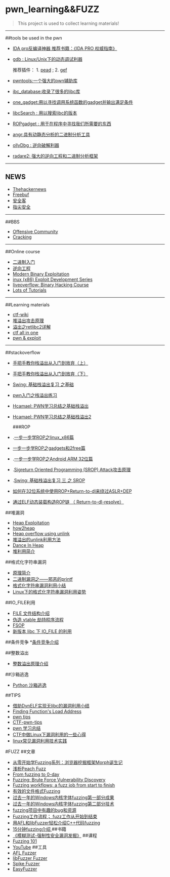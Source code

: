 # pwn_learning&&FUZZ

>This project is used to collect learning materials!

***

##tools be used in the pwn
 
*  [IDA pro反编译神器 推荐书籍：《IDA PRO 权威指南》](https://www.hex-rays.com/products/ida/) 
* [gdb : Linux/Unix下的动态调试利器 
](https://www.gnu.org/software/gdb/)	
	 
	推荐插件：
		1. [pead](https://github.com/longld/peda) ;   2. [gef](https://github.com/hugsy/gef)
* [pwntools:一个强大的pwn辅助库](http://docs.pwntools.com/en/stable/)
* [ibc_database:收录了很多的libc库](https://github.com/niklasb/libc-database)
* [one_gadget:用以寻找调用系统函数的gadget并输出满足条件](htts://github.com/david942j/one_gadget)
* [libcSearch : 用以搜索libc的版本
](https://github.com/lieanu/LibcSearcher)
* [ROPgadget : 用于在程序中寻找我们所需要的东西
](https://github.com/JonathanSalwan/ROPgadget)
* [angr:具有动静态分析的二进制分析工具](https://github.com/angr/angr.git)
* [ollyDbg : 逆向破解利器](http://www.ollydbg.de/version2.html)
* [radare2: 强大的逆向工程和二进制分析框架](https://github.com/radare/radare2.git)

***
## NEWS
*  [Thehackernews]( https://thehackernews.com/)
* [Freebuf](https://www.freebuf.com/)
* [安全客](https://www.anquanke.com/)
* [指尖安全](https://www.secfree.com/)
***
##BBS

* [Offensive Community](http://offensivecommunity.net/)
* [Cracking](https://cracking.org/forums/cracking-tools.16/)

***
##Online course

* [二进制入门](https://www.youtube.com/playlist?list=PLhixgUqwRTjxglIswKp9mpkfPNfHkzyeN)
* [ 逆向工程](https://www.youtube.com/results?sp=EgIQAw%253D%253D&search_query=reverse+engineering)
* [Modern Binary Exploitation](http://security.cs.rpi.edu/courses/binexp-spring2015/)
* [inux (x86) Exploit Development Series](https://sploitfun.wordpress.com/2015/06/26/linux-x86-exploit-development-tutorial-series/)
* [liveoverflow: Binary Hacking Course](http://liveoverflow.com/binary_hacking/index.html)
* [Lots of Tutorials](https://www.fuzzysecurity.com/tutorials.html)
***
##Learning materials
* [ctf-wiki](https://ctf-wiki.github.io)
* [堆溢出攻击原理](https://blog.csdn.net/aemperor/article/details/47310593)
* [溢出之retlibc2详解](https://www.freebuf.com/articles/rookie/182894.html)
* [ctf all in one](https://github.com/firmianay/CTF-All-In-One)
* [pwn & exploit](https://github.com/jmpews/pwn2exploit)
****
##stackoverflow
* [手把手教你栈溢出从入门到放弃（上）](http://bobao.360.cn/learning/detail/3717.html)
* [手把手教你栈溢出从入门到放弃（下）](http://bobao.360.cn/learning/detail/3718.html)
* [Swing: 基础栈溢出复习 之基础](http://bestwing.me/2017/03/18/stack-overflow-one/)
* [pwn入门之栈溢出练习](https://bbs.ichunqiu.com/thread-45542-1-1.html)
* [Hcamael: PWN学习总结之基础栈溢出](http://0x48.pw/2016/11/03/0x26/)
* [Hcamael: PWN学习总结之基础栈溢出2](http://0x48.pw/2016/11/21/0x27/)

	###ROP
* .[一步一步学ROP之linux_x86篇](http://drops.xmd5.com/static/drops/tips-6597.html)
*  [一步一步学ROP之gadgets和2free篇](http://cb.drops.wiki/drops/binary-10638.html)
* .[一步一步学ROP之Android ARM 32位篇](http://cb.drops.wiki/drops/papers-11390.html)
* .[Sigreturn Oriented Programming (SROP) Attack攻击原理](http://www.freebuf.com/articles/network/87447.html)
* .[Swing: 基础栈溢出复习 三 之 SROP](http://bestwing.me/2017/03/20/stack-overflow-three-SROP/)
* [如何在32位系统中使用ROP+Return-to-dl来绕过ASLR+DEP](http://www.freebuf.com/articles/system/149214.html)
* [通过ELF动态装载构造ROP链 （ Return-to-dl-resolve）](http://www.evil0x.com/posts/19226.html)

##堆漏洞
* [Heap Exploitation](https://heap-exploitation.dhavalkapil.com/introduction.html)
* [how2heap](https://github.com/shellphish/)
* [Heap overflow using unlink](https://sploitfun.wordpress.com/2015/02/26/heap-overflow-using-unlink/?spm=a313e.7916648.0.0.x4nzYZ)
* [堆溢出的unlink利用方法](https://www.tuicool.com/articles/E3Ezu2u)
* [Dance In Heap](http://www.freebuf.com/articles/system/151372.html)
* [堆利用简介](https://ctf-wiki.github.io/ctf-wiki/pwn/linux/glibc-heap/introduction/)

##格式化字符串漏洞
* [原理简介](https://ctf-wiki.github.io/ctf-wiki/pwn/linux/fmtstr/fmtstr_intro/)
* [二进制漏洞之——邪恶的printf](http://cb.drops.wiki/drops/binary-6259.html)
* [格式化字符串漏洞利用小结](http://bobao.360.cn/learning/detail/3654.html)
* [Linux下的格式化字符串漏洞利用姿势](http://www.cnblogs.com/Ox9A82/p/5429099.html)

##IO_FILE利用
* [FILE 文件结构介绍](https://ctf-wiki.github.io/ctf-wiki/pwn/linux/io_file/introduction/)
* [伪造 vtable 劫持程序流程](https://ctf-wiki.github.io/ctf-wiki/pwn/linux/io_file/fake-vtable-exploit/)
* [FSOP](https://ctf-wiki.github.io/ctf-wiki/pwn/linux/io_file/fsop/)
* [新版本 libc 下 IO_FILE 的利用](https://ctf-wiki.github.io/ctf-wiki/pwn/linux/io_file/exploit-in-libc2.24/)

##条件竞争 
*[条件竞争介绍](https://ctf-wiki.github.io/ctf-wiki/pwn/linux/race-condition/introduction/)

##整数溢出 
* [整数溢出原理介绍](https://ctf-wiki.github.io/ctf-wiki/pwn/linux/integeroverflow/intof/)

##沙箱逃逸 
* [Python 沙箱逃逸](https://ctf-wiki.github.io/ctf-wiki/pwn/linux/sandbox/python-sandbox-escape/)

##TIPS
* [借助DynELF实现无libc的漏洞利用小结](http://bobao.360.cn/learning/detail/3298.html?utm_source=tuicool&utm_medium=referral)
* [Finding Function's Load Address](http://uaf.io/exploitation/misc/2016/04/02/Finding-Functions.html)
* [pwn tips](http://skysider.com/?p=223)
* [CTF-pwn-tips](https://github.com/Naetw/CTF-pwn-tips)
* [pwn 学习总结](http://www.angelwhu.com/blog/?p=460)
* [CTF中做Linux下漏洞利用的一些心得](http://www.cnblogs.com/Ox9A82/p/5559167.html)
* [linux常见漏洞利用技术实践](http://drops.xmd5.com/static/drops/binary-6521.html)


#FUZZ
##文章
* [从零开始学Fuzzing系列：浏览器挖掘框架Morph诞生记](https://www.freebuf.com/sectool/89001.html)
* [浅析Peach Fuzz](http://blog.nsfocus.net/peach-fuzz/)
* [From fuzzing to 0-day](https://blog.techorganic.com/2014/05/14/from-fuzzing-to-0-day/)
* [Fuzzing: Brute Force Vulnerability Discovery](http://www.fuzzing.org/)
* [Fuzzing workflows; a fuzz job from start to finish](https://foxglovesecurity.com/2016/03/15/fuzzing-workflows-a-fuzz-job-from-start-to-finish/)
* [有效的文件格式Fuzzing](http://j00ru.vexillium.org/slides/2016/blackhat.pdf)
* [过去一年的Windows内核字体fuzzing第一部分成果](https://googleprojectzero.blogspot.in/2016/06/a-year-of-windows-kernel-font-fuzzing-1_27.html)
* [过去一年的Windows内核字体fuzzing第二部分技术](https://googleprojectzero.blogspot.in/2016/07/a-year-of-windows-kernel-font-fuzzing-2.html)
* [fuzzing项目中有趣的bug和资源](https://blog.fuzzing-project.org/)
* [Fuzzing工作流程； fuzz工作从开始到结束](https://foxglovesecurity.com/2016/03/15/fuzzing-workflows-a-fuzz-job-from-start-to-finish/)
* [用AFL和libFuzzer轻松介绍C++代码fuzzing ](http://jefftrull.github.io/c++/clang/llvm/fuzzing/sanitizer/2015/11/27/fuzzing-with-sanitizers.html)
* [15分钟fuzzing介绍 ](https://www.mwrinfosecurity.com/our-thinking/15-minute-guide-to-fuzzing/)
 ##书籍
* [《模糊测试-强制性安全漏洞发掘》](https://www.amazon.com/Fuzzing-Brute-Force-Vulnerability-Discovery/dp/0321446119)
##课程
* [Fuzzing 101 ](https://vimeo.com/5236104)
* [YouTube](https://www.youtube.com/)
##工具
* [AFL Fuzzer](http://lcamtuf.coredump.cx/afl/)
* [libFuzzer Fuzzer](https://llvm.org/docs/LibFuzzer.html)
* [Spike Fuzzer](https://resources.infosecinstitute.com/intro-to-fuzzing/#gref)
* [EasyFuzzer](http://www.asm64.com/)
















